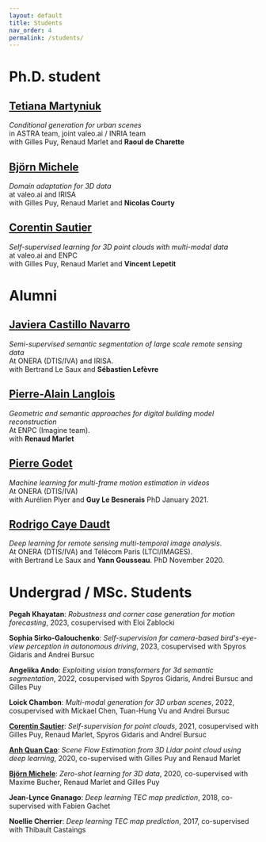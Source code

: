 ```yaml
---
layout: default
title: Students
nav_order: 4
permalink: /students/
---
```


# Ph.D. student

## [Tetiana Martyniuk](https://scholar.google.com/citations?user=Ur0vgfMAAAAJ&hl=en)
*Conditional generation for urban scenes* <br/>
in ASTRA team, joint valeo.ai / INRIA team </br>
with Gilles Puy, Renaud Marlet and **Raoul de Charette**

## [Björn Michele](https://www.bjoernmichele.com/)
*Domain adaptation for 3D data* <br/>
at valeo.ai and IRISA <br/>
with Gilles Puy, Renaud Marlet and **Nicolas Courty**

## [Corentin Sautier](https://fr.linkedin.com/in/corentin-sautier-74415917b)
*Self-supervised learning for 3D point clouds with multi-modal data* <br/>
at valeo.ai and ENPC <br/>
with Gilles Puy, Renaud Marlet and **Vincent Lepetit**

# Alumni

## [Javiera Castillo Navarro](https://javicastillo.ml/)
*Semi-supervised semantic segmentation of large scale remote sensing data* <br/>
At ONERA (DTIS/IVA) and IRISA. <br/>
with Bertrand Le Saux and **Sébastien Lefèvre**

## [Pierre-Alain Langlois](http://imagine.enpc.fr/~langloip/index.html?page=CV)
*Geometric and semantic approaches for digital building model reconstruction* <br/>
At ENPC (Imagine team). <br/>
with **Renaud Marlet**

## [Pierre Godet](https://pgodet.github.io/)
*Machine learning for multi-frame motion estimation in videos* <br/>
At ONERA (DTIS/IVA) <br/>
with Aurélien Plyer and **Guy Le Besnerais**
PhD January 2021.

## [Rodrigo Caye Daudt](https://rcdaudt.github.io/)
*Deep learning for remote sensing multi-temporal image analysis*. <br/>
At ONERA (DTIS/IVA) and Télécom Paris (LTCI/IMAGES). <br/>
with Bertrand Le Saux and **Yann Gousseau**.
PhD November 2020.


# Undergrad / MSc. Students

**Pegah Khayatan**: *Robustness and corner case generation for motion forecasting*, 2023, cosupervised with Eloi Zablocki

**Sophia Sirko-Galouchenko**: *Self-supervision for camera-based bird's-eye-view perception in autonomous driving*, 2023, cosupervised with Spyros Gidaris and Andrei Bursuc

**Angelika Ando**: *Exploiting vision transformers for 3d semantic segmentation*, 2022, cosupervised with Spyros Gidaris, Andrei Bursuc and Gilles Puy

**Loick Chambon**: *Multi-modal generation for 3D urban scenes*, 2022, cosupervised with Mickael Chen, Tuan-Hung Vu and Andrei Bursuc

[**Corentin Sautier**](https://fr.linkedin.com/in/corentin-sautier-74415917b): *Self-supervision for point clouds*, 2021, cosupervised with Gilles Puy, Renaud Marlet, Spyros Gidaris and Andreï Bursuc

[**Anh Quan Cao**](https://anhquancao.github.io/): *Scene Flow Estimation from 3D Lidar point cloud using deep learning*, 2020, co-supervised with Gilles Puy and Renaud Marlet

[**Björn Michele**](https://www.bjoernmichele.com/): *Zero-shot learning for 3D data*, 2020, co-supervised with Maxime Bucher, Renaud Marlet and Gilles Puy

**Jean-Lynce Gnanago**: *Deep learning TEC map prediction*, 2018, co-supervised with Fabien Gachet

**Noellie Cherrier**: *Deep learning TEC map prediction*, 2017, co-supervised with Thibault Castaings

